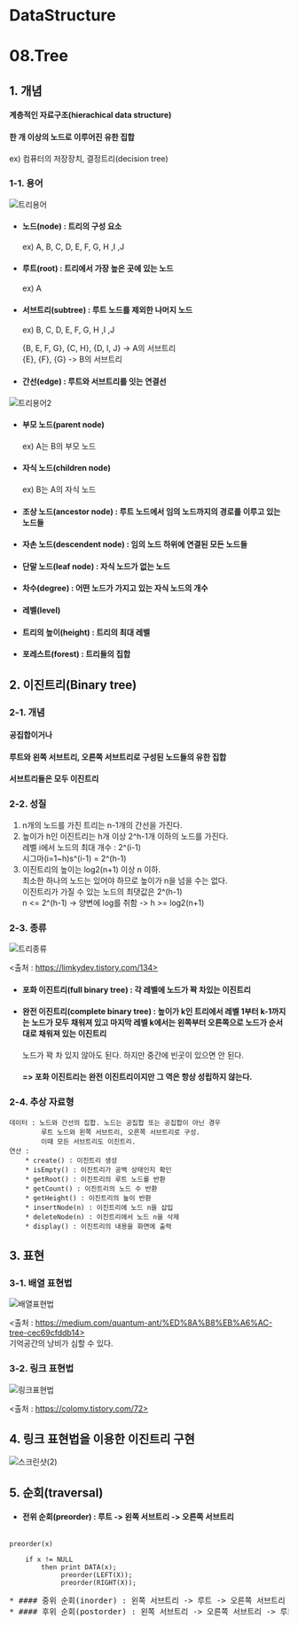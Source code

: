 # DataStructure

# 08.Tree

## 1. 개념
#### 계층적인 자료구조(hierachical data structure)
#### 한 개 이상의 노드로 이루어진 유한 집합
ex) 컴퓨터의 저장장치, 결정트리(decision tree)
####
### 1-1. 용어

![트리용어](https://user-images.githubusercontent.com/31130917/104160270-32aa8280-5434-11eb-89af-fd86ecde9e91.PNG)
####
* #### 노드(node) : 트리의 구성 요소   
    ex) A, B, C, D, E, F, G, H ,I ,J  
* #### 루트(root) : 트리에서 가장 높은 곳에 있는 노드
    ex) A  
* #### 서브트리(subtree) : 루트 노드를 제외한 나머지 노드
    ex) B, C, D, E, F, G, H ,I ,J  
    
    {B, E, F, G}, {C, H}, {D, I, J} -> A의 서브트리  
    {E}, {F}, {G} -> B의 서브트리  
* #### 간선(edge) : 루트와 서브트리를 잇는 연결선

![트리용어2](https://user-images.githubusercontent.com/31130917/104162557-2d4f3700-5438-11eb-88fc-242e843ad448.PNG)
####
* #### 부모 노드(parent node)
    ex) A는 B의 부모 노드  
* #### 자식 노드(children node)  
    ex) B는 A의 자식 노드  
* #### 조상 노드(ancestor node) : 루트 노드에서 임의 노드까지의 경로를 이루고 있는 노드들  
* #### 자손 노드(descendent node) : 임의 노드 하위에 연결된 모든 노드들  
* #### 단말 노드(leaf node) : 자식 노드가 없는 노드  
* #### 차수(degree) : 어떤 노드가 가지고 있는 자식 노드의 개수  
* #### 레벨(level)  
* #### 트리의 높이(height) : 트리의 최대 레벨  
* #### 포레스트(forest) : 트리들의 집합  
####
## 2. 이진트리(Binary tree)
### 2-1. 개념
#### 공집합이거나
#### 루트와 왼쪽 서브트리, 오른쪽 서브트리로 구성된 노드들의 유한 집합
#### 서브트리들은 모두 이진트리
### 2-2. 성질
1. n개의 노드를 가진 트리는 n-1개의 간선을 가진다.
2. 높이가 h인 이진트리는 h개 이상 2^h-1개 이하의 노드를 가진다.  
    레벨 i에서 노드의 최대 개수 : 2^(i-1)  
    시그마(i=1~h)s^(i-1) = 2^(h-1)
3. 이진트리의 높이는 log2(n+1) 이상 n 이하.  
    최소한 하나의 노드는 있어야 하므로 높이가 n을 넘을 수는 없다.  
    이진트리가 가질 수 있는 노드의 최댓값은 2^(h-1)  
    n <= 2^(h-1) -> 양변에 log를 취함 -> h >= log2(n+1)  
### 2-3. 종류
![트리종류](https://user-images.githubusercontent.com/31130917/104200441-03b00300-546c-11eb-9708-6c5584a4d083.png)

<출처 : https://limkydev.tistory.com/134>  
####
* #### 포화 이진트리(full binary tree) : 각 레벨에 노드가 꽉 차있는 이진트리
* #### 완전 이진트리(complete binary tree) : 높이가 k인 트리에서 레벨 1부터 k-1까지는 노드가 모두 채워져 있고 마지막 레벨 k에서는 왼쪽부터 오른쪽으로 노드가 순서대로 채워져 있는 이진트리  
    노드가 꽉 차 있지 않아도 된다. 하지만 중간에 빈곳이 있으면 안 된다.
    #### => 포화 이진트리는 완전 이진트리이지만 그 역은 항상 성립하지 않는다.
### 2-4. 추상 자료형
    데이터 : 노드와 간선의 집합. 노드는 공집합 또는 공집합이 아닌 경우  
            루트 노드와 왼쪽 서브트리, 오른쪽 서브트리로 구성.  
            이때 모든 서브트리도 이진트리.  
    연산 :  
        * create() : 이진트리 생성  
        * isEmpty() : 이진트리가 공백 상태인지 확인  
        * getRoot() : 이진트리의 루트 노드를 반환  
        * getCount() : 이진트리의 노드 수 반환  
        * getHeight() : 이진트리의 높이 반환  
        * insertNode(n) : 이진트리에 노드 n을 삽입  
        * deleteNode(n) : 이진트리에서 노드 n을 삭제  
        * display() : 이진트리의 내용을 화면에 출력
## 3. 표현
### 3-1. 배열 표현법
![배열표현법](https://user-images.githubusercontent.com/31130917/104202727-9fdb0980-546e-11eb-9b2b-77ffd9169037.png)

<출처 : https://medium.com/quantum-ant/%ED%8A%B8%EB%A6%AC-tree-cec69cfddb14>  
기억공간의 낭비가 심할 수 있다.  
### 3-2. 링크 표현법  
![링크표현법](https://user-images.githubusercontent.com/31130917/104203083-12e48000-546f-11eb-96e6-8573637598cf.png)

<출처 : https://colomy.tistory.com/72>  
## 4. 링크 표현법을 이용한 이진트리 구현  
![스크린샷(2)](https://user-images.githubusercontent.com/31130917/104204914-1da01480-5471-11eb-89c1-ed0a20aacac7.png)
## 5. 순회(traversal)
* #### 전위 순회(preorder) : 루트 -> 왼쪽 서브트리 -> 오른쪽 서브트리
<pre><code>
preorder(x)

    if x != NULL  
        then print DATA(x);  
             preorder(LEFT(X));  
             preorder(RIGHT(X));  
</code><pre>
* #### 중위 순회(inorder) : 왼쪽 서브트리 -> 루트 -> 오른쪽 서브트리
* #### 후위 순회(postorder) : 왼쪽 서브트리 -> 오른쪽 서브트리 -> 루트
